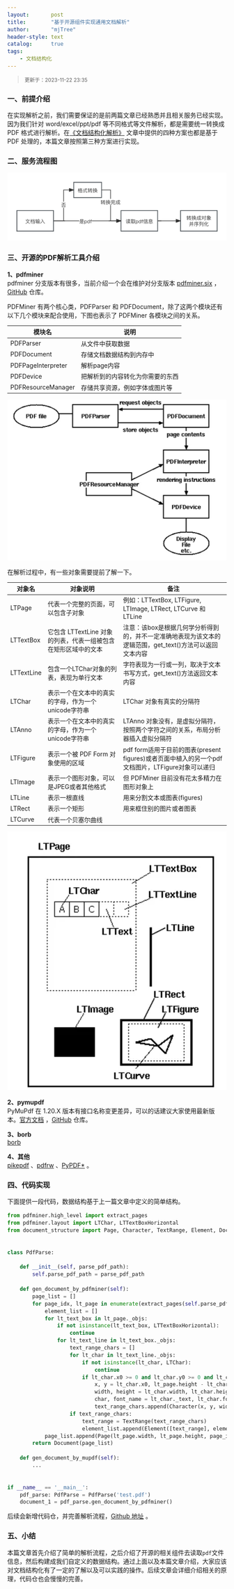 ```yaml
---
layout:       post
title:        "基于开源组件实现通用文档解析"
author:       "mjTree"
header-style: text
catalog:      true
tags:
    - 文档结构化
---
```


> <small>更新于：2023-11-22 23:35</small>  


### 一、前提介绍
在实现解析之前，我们需要保证的是前两篇文章已经熟悉并且相关服务已经实现。因为我们针对 word/excel/ppt/pdf 等不同格式等文件解析，都是需要统一转换成 PDF 格式进行解析。在[《文档结构化解析》](https://mjtree.github.io/2023/11/03/文档结构化解析) 文章中提供的四种方案也都是基于 PDF 处理的，本篇文章按照第三种方案进行实现。  


### 二、服务流程图

![document_process_flow](/img/article-img/2023/1115_1.png)


### 三、开源的PDF解析工具介绍
**1、pdfminer**  
pdfminer 分支版本有很多，当前介绍一个会在维护对分支版本 [pdfminer.six](https://pdfminersix.readthedocs.io/en/latest/) ，[GitHub](https://github.com/pdfminer/pdfminer.six) 仓库。  

PDFMiner 有两个核心类，PDFParser 和 PDFDocument，除了这两个模块还有以下几个模块来配合使用，下图也表示了 PDFMiner 各模块之间的关系。  

| 模块名                | 说明                           |
|-----------------------|-------------------------------|
| PDFParser             | 从文件中获取数据                |
| PDFDocument           | 存储文档数据结构到内存中         |
| PDFPageInterpreter    | 解析page内容                   |
| PDFDevice             | 把解析到的内容转化为你需要的东西  |
| PDFResourceManager    | 存储共享资源，例如字体或图片等    |

![pdfminer-structure](/img/article-img/2023/1115_2.png)

在解析过程中，有一些对象需要提前了解一下。  

| 对象名       | 对象说明                                     | 备注                                                                                               |
|--------------|--------------------------------------------|----------------------------------------------------------------------------------------------------|
| LTPage       | 代表一个完整的页面，可以包含子对象             | 例如：LTTextBox, LTFigure, LTImage, LTRect, LTCurve 和 LTLine                                       |
| LTTextBox    | 它包含 LTTextLine 对象的列表，代表一组被包含在矩形区域中的文本    | 注意：该box是根据几何学分析得到的，并不一定准确地表现为该文本的逻辑范围，get_text()方法可以返回文本内容  |
| LTTextLine   | 包含一个LTChar对象的列表，表现为单行文本         | 字符表现为一行或一列，取决于文本书写方式，get_text()方法返回文本内容                                  |
| LTChar       | 表示一个在文本中的真实的字母，作为一个unicode字符串    | LTChar 对象有真实的分隔符                                                                             |
| LTAnno       | 表示一个在文本中的真实的字母，作为一个unicode字符串    | LTAnno 对象没有，是虚拟分隔符，按照两个字符之间的关系，布局分析器插入虚拟分隔符                       |
| LTFigure     | 表示一个被 PDF Form 对象使用的区域               | pdf form适用于目前的图表(present figures)或者页面中植入的另一个pdf文档图片，LTFigure对象可以递归          |
| LTImage      | 表示一个图形对象，可以是JPEG或者其他格式           | 但 PDFMiner 目前没有花太多精力在图形对象上                                                             |
| LTLine       | 表示一根直线                                  | 用来分割文本或图表(figures)                                                                           |
| LTRect       | 表示一个矩形                                  | 用来框住别的图片或者图表                                                                              |
| LTCurve      | 代表一个贝塞尔曲线                            |                                                                                                    |

![pdfminer_structure](/img/article-img/2023/1115_3.png)


**2、pymupdf**  
PyMuPdf 在 1.20.X 版本有接口名称变更差异，可以的话建议大家使用最新版本。[官方文档](https://pymupdf.readthedocs.io/en/latest/) ，[GitHub](https://github.com/pymupdf/PyMuPDF) 仓库。  


**3、borb**  
[borb](https://borbpdf.com/) 


**4、其他**  
[pikepdf](https://github.com/pikepdf/pikepdf) 、[pdfrw](https://github.com/pmaupin/pdfrw) 、[PyPDF*](https://github.com/claird/PyPDF4) 。


### 四、代码实现
下面提供一段代码，数据结构基于上一篇文章中定义的简单结构。  

```python
from pdfminer.high_level import extract_pages
from pdfminer.layout import LTChar, LTTextBoxHorizontal
from document_structure import Page, Character, TextRange, Element, Document


class PdfParse:

    def __init__(self, parse_pdf_path):
        self.parse_pdf_path = parse_pdf_path

    def gen_document_by_pdfminer(self):
        page_list = []
        for page_idx, lt_page in enumerate(extract_pages(self.parse_pdf_path)):
            element_list = []
            for lt_text_box in lt_page._objs:
                if not isinstance(lt_text_box, LTTextBoxHorizontal):
                    continue
                for lt_text_line in lt_text_box._objs:
                    text_range_chars = []
                    for lt_char in lt_text_line._objs:
                        if not isinstance(lt_char, LTChar):
                            continue
                        if lt_char.x0 >= 0 and lt_char.y0 >= 0 and lt_char.width > 0 and lt_char.height > 0:
                            x, y = lt_char.x0, lt_page.height - lt_char.y0 - lt_char.height
                            width, height = lt_char.width, lt_char.height
                            char, font_name = lt_char._text, lt_char.fontname
                            text_range_chars.append(Character(x, y, width, height, page_idx + 1, char, font_name))
                    if text_range_chars:
                        text_range = TextRange(text_range_chars)
                        element_list.append(Element([text_range], element_type='paragraph'))
            page_list.append(Page(lt_page.width, lt_page.height, page_idx + 1, element_list))
        return Document(page_list)

    def gen_document_by_mupdf(self):
        ...


if __name__ == '__main__':
    pdf_parse: PdfParse = PdfParse('test.pdf')
    document_1 = pdf_parse.gen_document_by_pdfminer()
```

后续会新增代码仓，并完善解析流程，[Github 地址](https://github.com/mjTree/layout_analysis/tree/main/layout_analysis/document_parse) 。  


### 五、小结
本篇文章首先介绍了简单的解析流程，之后介绍了开源的相关组件去读取`pdf`文件信息，然后构建成我们自定义的数据结构。通过上面以及本篇文章介绍，大家应该对文档结构化有了一定的了解以及可以实践的操作。后续文章会详细介绍相关的原理，代码仓也会慢慢的完善。  

